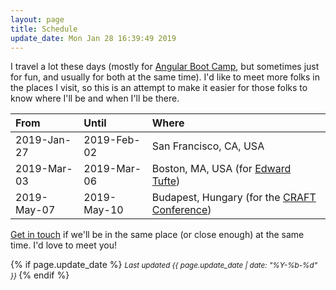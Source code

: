 ```yaml
---
layout: page
title: Schedule
update_date: Mon Jan 28 16:39:49 2019
---
```


I travel a lot these days (mostly for [Angular Boot Camp](http://angularbootcamp.com/), but sometimes just for fun, and usually for both at the same time). I'd like to meet more folks in the places I visit, so this is an attempt to make it easier for those folks to know where I'll be and when I'll be there.

| From        | Until       | Where
|:------------|:------------|:-
| 2019-Jan-27 | 2019-Feb-02 | San Francisco, CA, USA
| 2019-Mar-03 | 2019-Mar-06 | Boston, MA, USA (for [Edward Tufte](https://www.edwardtufte.com/tufte/courses))
| 2019-May-07 | 2019-May-10 | Budapest, Hungary (for the [CRAFT Conference](https://craft-conf.com/))

[Get in touch](/contact/) if we'll be in the same place (or close enough) at the same time. I'd love to meet you!

{% if page.update_date %}
  <small>
    *Last updated {{ page.update_date | date: "%Y-%b-%d" }}*
  </small>
{% endif %}
